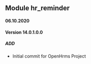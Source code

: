 ## Module hr_reminder

#### 06.10.2020
#### Version 14.0.1.0.0
##### ADD
- Initial commit for OpenHrms Project
